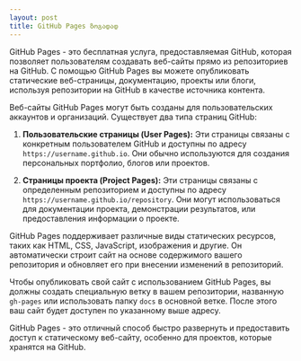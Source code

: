 ```yaml
---
layout: post
title: GitHub Pages ზოგადად 
---
```


GitHub Pages - это бесплатная услуга, предоставляемая GitHub, которая позволяет пользователям создавать веб-сайты прямо из репозиториев на GitHub. С помощью GitHub Pages вы можете опубликовать статические веб-страницы, документацию, проекты или блоги, используя репозитории на GitHub в качестве источника контента.

Веб-сайты GitHub Pages могут быть созданы для пользовательских аккаунтов и организаций. Существует два типа страниц GitHub:

1. **Пользовательские страницы (User Pages):** Эти страницы связаны с конкретным пользователем GitHub и доступны по адресу `https://username.github.io`. Они обычно используются для создания персональных портфолио, блогов или проектов.

2. **Страницы проекта (Project Pages):** Эти страницы связаны с определенным репозиторием и доступны по адресу `https://username.github.io/repository`. Они могут использоваться для документации проекта, демонстрации результатов, или предоставления информации о проекте.

GitHub Pages поддерживает различные виды статических ресурсов, таких как HTML, CSS, JavaScript, изображения и другие. Он автоматически строит сайт на основе содержимого вашего репозитория и обновляет его при внесении изменений в репозиторий.

Чтобы опубликовать свой сайт с использованием GitHub Pages, вы должны создать специальную ветку в вашем репозитории, названную `gh-pages` или использовать папку `docs` в основной ветке. После этого ваш сайт будет доступен по указанному выше адресу.

GitHub Pages - это отличный способ быстро развернуть и предоставить доступ к статическому веб-сайту, особенно для проектов, которые хранятся на GitHub.
